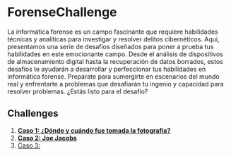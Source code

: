 # ForenseChallenge
 La informática forense es un campo fascinante que requiere habilidades técnicas y analíticas para investigar y resolver delitos cibernéticos. Aquí, presentamos una serie de desafíos diseñados para poner a prueba tus habilidades en este emocionante campo. Desde el análisis de dispositivos de almacenamiento digital hasta la recuperación de datos borrados, estos desafíos te ayudarán a desarrollar y perfeccionar tus habilidades en informática forense. Prepárate para sumergirte en escenarios del mundo real y enfrentarte a problemas que desafiarán tu ingenio y capacidad para resolver problemas. ¿Estás listo para el desafío?

 ## Challenges
1. [**Caso 1: ¿Dónde y cuándo fue tomada la fotografía?**](caso1/CASE1.MD)
2. [**Caso 2: Joe Jacobs**](caso2/CASE2.MD)
3. [Caso 3:]()



